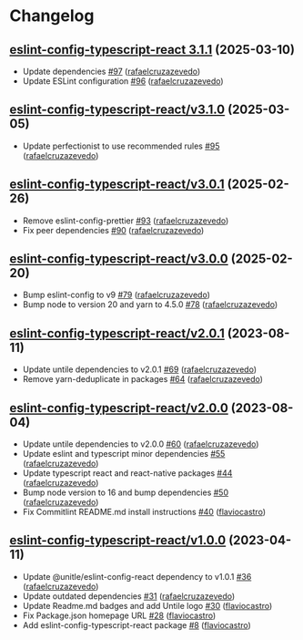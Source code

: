 # Changelog

## [eslint-config-typescript-react 3.1.1](https://github.com/untile/js-configs/releases/tag/eslint-config-typescript-react/3.1.1) (2025-03-10)
- Update dependencies [\#97](https://github.com/untile/js-configs/pull/97) ([rafaelcruzazevedo](https://github.com/rafaelcruzazevedo))
- Update ESLint configuration [\#96](https://github.com/untile/js-configs/pull/96) ([rafaelcruzazevedo](https://github.com/rafaelcruzazevedo))

## [eslint-config-typescript-react/v3.1.0](https://github.com/untile/js-configs/releases/tag/eslint-config-typescript-react/v3.1.0) (2025-03-05)
- Update perfectionist to use recommended rules [\#95](https://github.com/untile/js-configs/pull/95) ([rafaelcruzazevedo](https://github.com/rafaelcruzazevedo))

## [eslint-config-typescript-react/v3.0.1](https://github.com/untile/js-configs/releases/tag/eslint-config-typescript-react/v3.0.1) (2025-02-26)
- Remove eslint-config-prettier [\#93](https://github.com/untile/js-configs/pull/93) ([rafaelcruzazevedo](https://github.com/rafaelcruzazevedo))
- Fix peer dependencies [\#90](https://github.com/untile/js-configs/pull/90) ([rafaelcruzazevedo](https://github.com/rafaelcruzazevedo))

## [eslint-config-typescript-react/v3.0.0](https://github.com/untile/js-configs/releases/tag/eslint-config-typescript-react/v3.0.0) (2025-02-20)
- Bump eslint-config to v9 [\#79](https://github.com/untile/js-configs/pull/79) ([rafaelcruzazevedo](https://github.com/rafaelcruzazevedo))
- Bump node to version 20 and yarn to 4.5.0 [\#78](https://github.com/untile/js-configs/pull/78) ([rafaelcruzazevedo](https://github.com/rafaelcruzazevedo))

## [eslint-config-typescript-react/v2.0.1](https://github.com/untile/js-configs/releases/tag/eslint-config-typescript-react/v2.0.1) (2023-08-11)
- Update untile dependencies to v2.0.1 [\#69](https://github.com/untile/js-configs/pull/69) ([rafaelcruzazevedo](https://github.com/rafaelcruzazevedo))
- Remove yarn-deduplicate in packages [\#64](https://github.com/untile/js-configs/pull/64) ([rafaelcruzazevedo](https://github.com/rafaelcruzazevedo))

## [eslint-config-typescript-react/v2.0.0](https://github.com/untile/js-configs/releases/tag/eslint-config-typescript-react/v2.0.0) (2023-08-04)
- Update untile dependencies to v2.0.0 [\#60](https://github.com/untile/js-configs/pull/60) ([rafaelcruzazevedo](https://github.com/rafaelcruzazevedo))
- Update eslint and typescript minor dependencies [\#55](https://github.com/untile/js-configs/pull/55) ([rafaelcruzazevedo](https://github.com/rafaelcruzazevedo))
- Update typescript react and react-native packages [\#44](https://github.com/untile/js-configs/pull/44) ([rafaelcruzazevedo](https://github.com/rafaelcruzazevedo))
- Bump node version to 16 and bump dependencies [\#50](https://github.com/untile/js-configs/pull/50) ([rafaelcruzazevedo](https://github.com/rafaelcruzazevedo))
- Fix Commitlint README.md install instructions [\#40](https://github.com/untile/js-configs/pull/40) ([flaviocastro](https://github.com/flaviocastro))

## [eslint-config-typescript-react/v1.0.0](https://github.com/untile/js-configs/releases/tag/eslint-config-typescript-react/v1.0.0) (2023-04-11)
- Update @unitle/eslint-config-react dependency to v1.0.1 [\#36](https://github.com/untile/js-configs/pull/36) ([rafaelcruzazevedo](https://github.com/rafaelcruzazevedo))
- Update outdated dependencies [\#31](https://github.com/untile/js-configs/pull/31) ([rafaelcruzazevedo](https://github.com/rafaelcruzazevedo))
- Update Readme.md badges and add Untile logo [\#30](https://github.com/untile/js-configs/pull/30) ([flaviocastro](https://github.com/flaviocastro))
- Fix Package.json homepage URL [\#28](https://github.com/untile/js-configs/pull/28) ([flaviocastro](https://github.com/flaviocastro))
- Add eslint-config-typescript-react package [\#8](https://github.com/untile/js-configs/pull/8) ([flaviocastro](https://github.com/flaviocastro))
